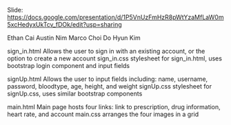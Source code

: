 Slide:
https://docs.google.com/presentation/d/1P5VnUzFmHzR8pWtYzaMfLaW0m5xcHedyxUkTcv_fDOk/edit?usp=sharing

Ethan Cai
Austin Nim
Marco Choi
Do Hyun Kim


sign_in.html
Allows the user to sign in with an existing account, or the option to create a new account
sign_in.css
stylesheet for sign_in.html, uses bootstrap login component and input fields

signUp.html
Allows the user to input fields including: name, username, password, bloodtype, age, height, and weight
signUp.css
stylesheet for signUp.css, uses similar bootstrap components

main.html
Main page hosts four links: link to prescription, drug information, heart rate, and account
main.css
arranges the four images in a grid 






